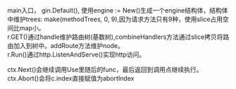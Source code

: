 main入口， gin.Default(), 使用engine := New()生成一个engine结构体，结构体中维护trees: make(methodTrees, 0, 9),因为请求方法只有9种，使用slice占用空间比map小。       
r.GET()通过handle维护路由树(基数树),combineHandlers方法通过slice拷贝将路由加入到树中。addRoute方法维护node。        
r.Run()通过http.ListenAndServe()实现http访问。       

ctx.Next()会继续调用Use里随后的func，最后返回到调用点继续执行。     
ctx.Abort()会将c.index直接赋值为abortIndex
